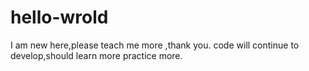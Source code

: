 # hello-wrold
I am new here,please teach me more ,thank you.
code will continue to develop,should learn more practice more.

